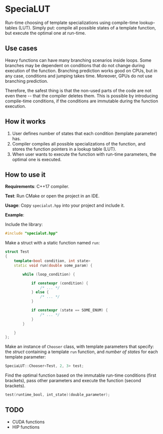 # SpeciaLUT
Run-time choosing of template specializations using compile-time lookup-tables (LUT). Simply put: compile all possible states of a template function, but execute the optimal one at run-time.

## Use cases

Heavy functions can have many branching scenarios inside loops. Some branches may be dependent on conditions that do not change during execution of the function. Branching prediction works good on CPUs, but in any case, conditions and jumping takes time. Moreover, GPUs do not use branching prediction. 

Therefore, the safest thing is that the non-used parts of the code are not even there -- that the compiler deletes them. This is possible by introducing compile-time conditions, if the conditions are immutable during the function execution.

## How it works

1. User defines number of states that each condition (template parameter) has.
2. Compiler compiles all possible specializations of the function, and stores the function pointers in a lookup table (LUT).
3. When user wants to execute the function with run-time parameters, the optimal one is executed.

## How to use it

**Requirements**: C++17 compiler.

**Test**: Run CMake or open the project in an IDE.

**Usage**: Copy `specialut.hpp` into your project and include it.

**Example**:

Include the library:

```cpp
#include "specialut.hpp"
```

Make a struct with a static function named `run`:

```cpp
struct Test
{
    template<bool condition, int state>
    static void run(double some_param) {

        while (loop_condition) {

            if constexpr (condition) {
                /* ... */
            } else {
                /* ... */
            }

            if constexpr (state == SOME_ENUM) {
                /* ... */
            }
        }

    }
};
```

Make an instance of `Chooser` class, with template parameters that specify: the *struct* containing a template `run` function, and *number of states* for each template parameter:

```cpp
SpeciaLUT::Chooser<Test, 2, 3> test;
```

Find the optimal function based on the immutable run-time conditions (first brackets), pass other parameters and  execute the function (second brackets).

```cpp
test(runtime_bool, int_state)(double_parameter);
```

## TODO

- CUDA functions
- HIP functions
